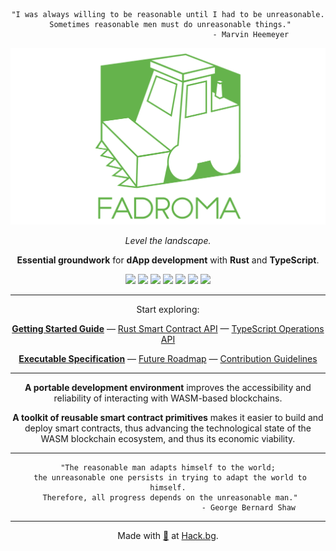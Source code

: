 <div align="center">

```
"I was always willing to be reasonable until I had to be unreasonable.
 Sometimes reasonable men must do unreasonable things."
                                     - Marvin Heemeyer
```

[![](/homepage/logo.svg)](https://fadroma.tech)

*Level the landscape.*

**Essential groundwork** for **dApp development** with **Rust** and **TypeScript**.

[![](https://img.shields.io/npm/v/@fadroma/client?color=%2365b34c&label=%40fadroma%2Fclient&style=for-the-badge)](https://www.npmjs.com/package/@fadroma/client)
[![](https://img.shields.io/npm/v/@fadroma/client-scrt?color=%2365b34c&label=%40fadroma%2Fclient-scrt&style=for-the-badge)](https://www.npmjs.com/package/@fadroma/client-scrt)
[![](https://img.shields.io/npm/v/@fadroma/client-scrt-amino?color=%2365b34c&label=%40fadroma%2Fclient-scrt-amino&style=for-the-badge)](https://www.npmjs.com/package/@fadroma/client-scrt-amino)
[![](https://img.shields.io/npm/v/@fadroma/client-scrt-grpc?color=%2365b34c&label=%40fadroma%2Fclient-scrt-grpc&style=for-the-badge)](https://www.npmjs.com/package/@fadroma/client-scrt-grpc)
[![](https://img.shields.io/npm/v/@fadroma/tokens?color=%2365b34c&label=%40fadroma%2Ftokens&style=for-the-badge)](https://www.npmjs.com/package/@fadroma/tokens)
[![](https://img.shields.io/npm/v/@fadroma/ops?color=%2365b34c&label=%40fadroma%2Fops&style=for-the-badge)](https://www.npmjs.com/package/@fadroma/ops)
[![](https://img.shields.io/npm/v/@fadroma/ops-scrt?color=%2365b34c&label=%40fadroma%2Fops-scrt&style=for-the-badge)](https://www.npmjs.com/package/@fadroma/ops-scrt)

---

Start exploring:

[**Getting Started Guide**](./guide/index.md) — [Rust Smart Contract API](https://fadroma.tech/rs/fadroma/index.html) — [TypeScript Operations API](https://fadroma.tech/js/modules.html)

[**Executable Specification**](./SPEC.ts.md) — [Future Roadmap](./ROADMAP.ts.md) — [Contribution Guidelines](CONTRIBUTING.md)

---

**A portable development environment** improves
the accessibility and reliability of interacting
with WASM-based blockchains.

**A toolkit of reusable smart contract primitives**
makes it easier to build and deploy smart contracts,
thus advancing the technological state of the WASM
blockchain ecosystem, and thus its economic viability.

---

```
"The reasonable man adapts himself to the world;
 the unreasonable one persists in trying to adapt the world to himself.
 Therefore, all progress depends on the unreasonable man."
                                    - George Bernard Shaw
```

---

Made with [💚](mailto:hello@hack.bg) at [Hack.bg](https://hack.bg).

</div>
